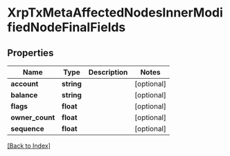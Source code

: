 # XrpTxMetaAffectedNodesInnerModifiedNodeFinalFields

## Properties

Name | Type | Description | Notes
------------ | ------------- | ------------- | -------------
**account** | **string** |  | [optional]
**balance** | **string** |  | [optional]
**flags** | **float** |  | [optional]
**owner_count** | **float** |  | [optional]
**sequence** | **float** |  | [optional]

[[Back to Index]](../index.md)
